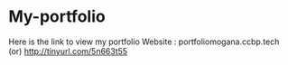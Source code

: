 # My-portfolio

Here is the link to view my portfolio Website :  portfoliomogana.ccbp.tech (or) http://tinyurl.com/5n663t55
